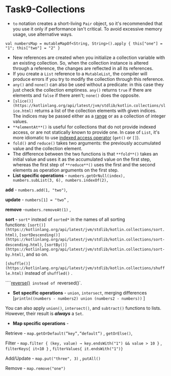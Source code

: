 # Task9-Collections

- `to` notation creates a short-living `Pair` object, so it's recommended that you use it only if performance isn't critical. To avoid excessive memory usage, use alternative ways.

`val numbersMap = mutableMapOf<String, String>().apply { this["one"] = "1"; this["two"] = "2" }`

- New references are created when you initialize a collection variable with an existing collection. So, when the collection instance is altered through a reference, the changes are reflected in all its references.
- If you create a `List` reference to a `MutableList`, the compiler will produce errors if you try to modify the collection through this reference.
- `any()` and `none()` can also be used without a predicate: in this case they just check the collection emptiness. `any()` returns `true` if there are elements and `false` if there aren't; `none()` does the opposite.
- `[slice()](https://kotlinlang.org/api/latest/jvm/stdlib/kotlin.collections/slice.html)` returns a list of the collection elements with given indices. The indices may be passed either as a [range](https://kotlinlang.org/docs/ranges.html) or as a collection of integer values.
- `**elementAt**()` is useful for collections that do not provide indexed access, or are not statically known to provide one. In case of `List`, it's more idiomatic to use [indexed access operator](https://kotlinlang.org/docs/list-operations.html#retrieve-elements-by-index) (`get()` or `[]`).
- `fold()` and `reduce()` takes two arguments: the previously accumulated value and the collection element.
- The difference between the two functions is that `**fold**()` takes an initial value and uses it as the accumulated value on the first step, whereas the first step of `**reduce**()` uses the first and the second elements as operation arguments on the first step.
- **List specific operations** - `numbers.getOrNull(index), numbers.subList(3, 6), numbers.indexOf(2),`


**add** - `numbers.add(1, "two")`,

**update** - `numbers[1] = "two”` ,

**remove** -`numbers.removeAt(1)` ,

**sort** - `sort*` instead of `sorted*` in the names of all sorting functions: `[sort()](https://kotlinlang.org/api/latest/jvm/stdlib/kotlin.collections/sort.html)`, `[sortDescending()](https://kotlinlang.org/api/latest/jvm/stdlib/kotlin.collections/sort-descending.html)`, `[sortBy()](https://kotlinlang.org/api/latest/jvm/stdlib/kotlin.collections/sort-by.html)`, and so on.

`[shuffle()](https://kotlinlang.org/api/latest/jvm/stdlib/kotlin.collections/shuffle.html)` instead of `shuffled()` .

````[reverse()](https://kotlinlang.org/api/latest/jvm/stdlib/kotlin.collections/reverse.html)` instead of `reversed()`.

- **Set specific operations** - `union`, `intersect`, merging differences [`println((numbers - numbers2) union (numbers2 - numbers))` ]

You can also apply `union()`, `intersect()`, and `subtract()` functions to lists. However, their result is ***always*** a `Set`.

- **Map specific operations** -

Retrieve - `map.getOrDefault(”key”,”default”)` , `getOrElse()`,

Filter - `map.filter { (key, value) → key.endsWith("1") && value > 10 }` , `filterKeys{ it<10 }` , `filterValues{ it.endsWith("1")}`

Add/Update - `map.put("three", 3)` , `putAll()`

Remove - `map.remove("one")`